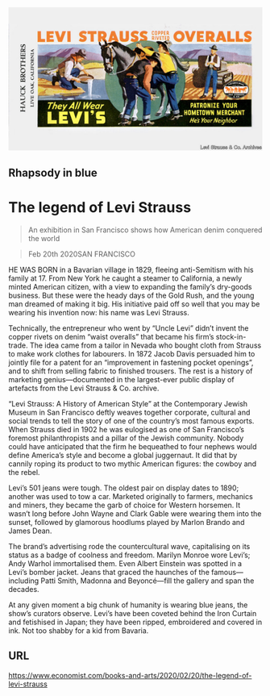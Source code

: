 ![](./images/20200222_BKP006_2.jpg)

## Rhapsody in blue

# The legend of Levi Strauss

> An exhibition in San Francisco shows how American denim conquered the world

> Feb 20th 2020SAN FRANCISCO

HE WAS BORN in a Bavarian village in 1829, fleeing anti-Semitism with his family at 17. From New York he caught a steamer to California, a newly minted American citizen, with a view to expanding the family’s dry-goods business. But these were the heady days of the Gold Rush, and the young man dreamed of making it big. His initiative paid off so well that you may be wearing his invention now: his name was Levi Strauss.

Technically, the entrepreneur who went by “Uncle Levi” didn’t invent the copper rivets on denim “waist overalls” that became his firm’s stock-in-trade. The idea came from a tailor in Nevada who bought cloth from Strauss to make work clothes for labourers. In 1872 Jacob Davis persuaded him to jointly file for a patent for an “improvement in fastening pocket openings”, and to shift from selling fabric to finished trousers. The rest is a history of marketing genius—documented in the largest-ever public display of artefacts from the Levi Strauss & Co. archive.

“Levi Strauss: A History of American Style” at the Contemporary Jewish Museum in San Francisco deftly weaves together corporate, cultural and social trends to tell the story of one of the country’s most famous exports. When Strauss died in 1902 he was eulogised as one of San Francisco’s foremost philanthropists and a pillar of the Jewish community. Nobody could have anticipated that the firm he bequeathed to four nephews would define America’s style and become a global juggernaut. It did that by cannily roping its product to two mythic American figures: the cowboy and the rebel.

Levi’s 501 jeans were tough. The oldest pair on display dates to 1890; another was used to tow a car. Marketed originally to farmers, mechanics and miners, they became the garb of choice for Western horsemen. It wasn’t long before John Wayne and Clark Gable were wearing them into the sunset, followed by glamorous hoodlums played by Marlon Brando and James Dean.

The brand’s advertising rode the countercultural wave, capitalising on its status as a badge of coolness and freedom. Marilyn Monroe wore Levi’s; Andy Warhol immortalised them. Even Albert Einstein was spotted in a Levi’s bomber jacket. Jeans that graced the haunches of the famous—including Patti Smith, Madonna and Beyoncé—fill the gallery and span the decades.

At any given moment a big chunk of humanity is wearing blue jeans, the show’s curators observe. Levi’s have been coveted behind the Iron Curtain and fetishised in Japan; they have been ripped, embroidered and covered in ink. Not too shabby for a kid from Bavaria.

## URL

https://www.economist.com/books-and-arts/2020/02/20/the-legend-of-levi-strauss
